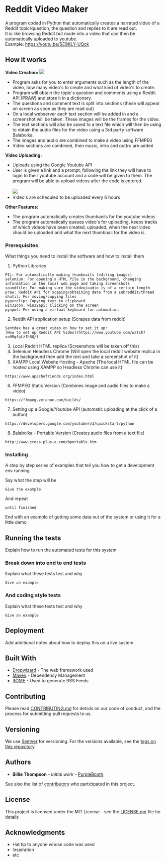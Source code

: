 # Reddit Video Maker

A program coded in Python that automatically creates a narrated video of a Reddit topic/question, the question and replies to it are read out.<br>
It is like browsing Reddit but made into a video that can then be automatically uploaded to youtube.<br>
Example: https://youtu.be/SE9KLY-UQck 

## How it works

**Video Creation:**
<img src="https://i.imgur.com/sK7YuHS.png">
- Program asks for you to enter arguments such as the length of the video, how many video's to create and what kind of video's to create.
- Program will obtain the topic's question and comments using a Reddit API (PRAW) and store it in a dictionary.
- The questiona and comment text is split into sections (these will appear on screen as soon as they are read out)
- On a local webserver each text section will be added in and a screenshot will be taken. These images will be the frames for the video.
- The text sections will also be saved to a text file which will then be using to obtain the audio files for the video using a 3rd party software Balabolka. 
- The images and audio are combined to make a video using FFMPEG
- Video sections are combined, then music, intro and outtro are added

**Video Uploading:**
- Uploads using the Google Youtube API
- User is given a link and a prompt, following the link they will have to login to their youtube account and a code will be given to them. The program will be able to upload videos after the code is entered. <br><br> <img src="https://imgur.com/f3yDxTu.png">
- Video's are scheduled to be uploaded every 6 hours

**Other Features:**
- The program automatically creates thumbanils for the youtube videos
- The program automatically queues video's for uploading, keeps tracks of which videos have been created, uploaded, when the next video should be uploaded and what the next thumbnail for the video is.

### Prerequisites
What things you need to install the software and how to install them

1. Python Libraries <br>
```
PIL: For automatically making thumbnails (editing images)
selenium: For opening a HTML file in the background, changing information in the local web page and taking screenshots
soundfile: For making sure the video/audio is of a certain length
praw: Reddit API for scaping/obtaining data from a subreddit/thread
shutil: For moving/copying files
pyperclip: Copying text to clipboard
win32con, win32api: Clicking on the screen
pynput: For using a virtual keyboard for automation
```
2. Reddit API application setup (Scrapes data from reddit)<br>
```
Sentdex has a great video on how to set it up:
[How to set up Reddit API Video](https://www.youtube.com/watch?v=NRgfgtzIhBQ/)
```
3. Local Reddit HTML replica (Screenshots will be taken off this)<br>
4. Selenium Headless Chrome (Will open the local reddit website replica in the background then add the text and take a screenshot of it)<br>
5. XAMPP Local Website Hosting - Apache (The local HTML file can be hosted using XAMPP so Headless Chrome can use it)<br>
```
https://www.apachefriends.org/index.html
```
6. FFMPEG Static Version (Combines image and audio files to make a video)<br>
```
https://ffmpeg.zeranoe.com/builds/
```
7. Setting up a Google/Youtube API (automatic uploading at the click of a button)<br>
```
https://developers.google.com/youtube/v3/quickstart/python
```
8. Balabolka - Portable Version (Creates audio files from a text file)<br>
```
http://www.cross-plus-a.com/bportable.htm
```


### Installing

A step by step series of examples that tell you how to get a development env running

Say what the step will be

```
Give the example
```

And repeat

```
until finished
```

End with an example of getting some data out of the system or using it for a little demo

## Running the tests

Explain how to run the automated tests for this system

### Break down into end to end tests

Explain what these tests test and why

```
Give an example
```

### And coding style tests

Explain what these tests test and why

```
Give an example
```

## Deployment

Add additional notes about how to deploy this on a live system

## Built With

* [Dropwizard](http://www.dropwizard.io/1.0.2/docs/) - The web framework used
* [Maven](https://maven.apache.org/) - Dependency Management
* [ROME](https://rometools.github.io/rome/) - Used to generate RSS Feeds

## Contributing

Please read [CONTRIBUTING.md](https://gist.github.com/PurpleBooth/b24679402957c63ec426) for details on our code of conduct, and the process for submitting pull requests to us.

## Versioning

We use [SemVer](http://semver.org/) for versioning. For the versions available, see the [tags on this repository](https://github.com/your/project/tags). 

## Authors

* **Billie Thompson** - *Initial work* - [PurpleBooth](https://github.com/PurpleBooth)

See also the list of [contributors](https://github.com/your/project/contributors) who participated in this project.

## License

This project is licensed under the MIT License - see the [LICENSE.md](LICENSE.md) file for details

## Acknowledgments

* Hat tip to anyone whose code was used
* Inspiration
* etc

